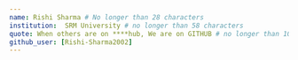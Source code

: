 ```yaml
---
name: Rishi Sharma # No longer than 28 characters
institution:  SRM University # no longer than 58 characters
quote: When others are on ****hub, We are on GITHUB # no longer than 100 characters, avoid using quotes(") to guarantee the format remains the same.
github_user: [Rishi-Sharma2002]
---
```

